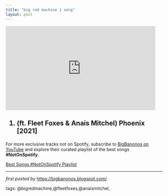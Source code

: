 ```yaml
---
title: "big red machine 1 song"
layout: post
---
```

<iframe frameborder="0" height="270" src="https://youtube.com/embed/OhT7Tophch4" width="480"></iframe><h2><ol><li>(ft. Fleet Foxes & Anais Mitchel) Phoenix [2021]</li></ol></h2>

<!--Subscribe and Playlist Links-->
<div>
    <p>For more exclusive tracks not on Spotify, subscribe to <a href="https://www.youtube.com/@BigBanonos" target="_blank">BigBanonos on YouTube</a> and explore their curated playlist of the best songs <strong>#NotOnSpotify</strong>.</p>
    <p><a href="https://www.youtube.com/playlist?list=PLtuNtuTatqI0kFahUCbtbfenC_ET5O_tr" target="_blank">Best Songs #NotOnSpotify Playlist<br /></a></p></div>

<hr />

<p><em>first posted by</em> <a href="https://bigbanonos.blogspot.com/" rel="noopener" target="_new">https://bigbanonos.blogspot.com/</a></p>

<p>tags: @bigredmachine,@fleetfoxes,@anaismitchel,</p>
